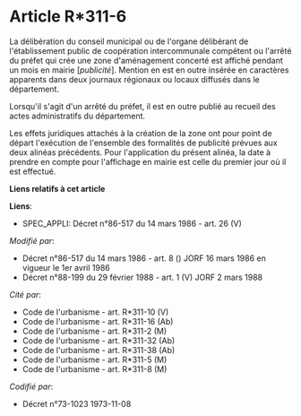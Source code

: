 # Article R*311-6

La délibération du conseil municipal ou de l'organe délibérant de l'établissement public de coopération intercommunale
compétent ou l'arrêté du préfet qui crée une zone d'aménagement concerté est affiché pendant un mois en mairie [*publicité*].
Mention en est en outre insérée en caractères apparents dans deux journaux régionaux ou locaux diffusés dans le département.

Lorsqu'il s'agit d'un arrêté du préfet, il est en outre publié au recueil des actes administratifs du département.

Les effets juridiques attachés à la création de la zone ont pour point de départ l'exécution de l'ensemble des formalités de
publicité prévues aux deux alinéas précédents. Pour l'application du présent alinéa, la date à prendre en compte pour
l'affichage en mairie est celle du premier jour où il est effectué.

**Liens relatifs à cet article**

**Liens**:

  - SPEC_APPLI: Décret n°86-517 du 14 mars 1986 - art. 26 (V)

_Modifié par_:

  - Décret n°86-517 du 14 mars 1986 - art. 8 () JORF 16 mars 1986 en vigueur le 1er avril 1986
  - Décret n°88-199 du 29 février 1988 - art. 1 (V) JORF 2 mars 1988

_Cité par_:

  - Code de l'urbanisme - art. R*311-10 (V)
  - Code de l'urbanisme - art. R*311-16 (Ab)
  - Code de l'urbanisme - art. R*311-2 (M)
  - Code de l'urbanisme - art. R*311-32 (Ab)
  - Code de l'urbanisme - art. R*311-38 (Ab)
  - Code de l'urbanisme - art. R*311-5 (M)
  - Code de l'urbanisme - art. R*311-8 (M)

_Codifié par_:

  - Décret n°73-1023 1973-11-08
